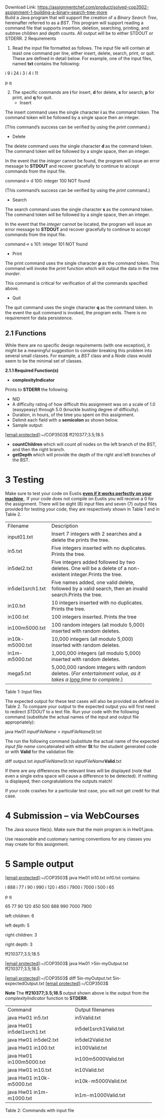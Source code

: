 Download Link: https://assignmentchef.com/product/solved-cop3502-assignment-1-building-a-binary-search-tree-more
<br>
Build a Java program that will support the creation of a <em>Binary Search Tree</em>, hereinafter referred to as a <em>BST</em>. This program will support reading a command file that supports insertion, deletion, searching, printing, and subtree children and depth counts. All output will be to either STDOUT or STDERR. 2             Requirements

<ol>

 <li>Read the input file formatted as follows. The input file will contain at least one command per line, either insert, delete, search, print, or quit. These are defined in detail below. For example, one of the input files, named <strong>txt </strong>contains the following:</li>

</ol>

i 9 i 24 i 3 i 4 i 11

p q

<ol start="2">

 <li>The specific commands are <strong>i </strong>for insert, <strong>d </strong>for delete, <strong>s </strong>for search, <strong>p </strong>for print, and <strong>q </strong>for quit.

  <ul>

   <li>Insert</li>

  </ul></li>

</ol>

The insert command uses the single character <strong>i </strong>as the command token. The command token will be followed by a single space then an integer.

(This command’s success can be verified by using the <em>print </em>command.)

<ul>

 <li>Delete</li>

</ul>

The delete command uses the single character <strong>d </strong>as the command token. The command token will be followed by a single space, then an integer.

In the event that the <em>integer </em>cannot be found, the program will issue an error message to <strong>STDOUT </strong>and recover gracefully to continue to accept commands from the input file.

command-&gt; d 100: integer 100 NOT found

(This command’s success can be verified by using the <em>print </em>command.)

<ul>

 <li>Search</li>

</ul>

The search command uses the single character <strong>s </strong>as the command token. The command token will be followed by a single space, then an integer.

In the event that the <em>integer </em>cannot be located, the program will issue an error message to <strong>STDOUT </strong>and recover gracefully to continue to accept commands from the input file.

command-&gt; s 101: integer 101 NOT found

<ul>

 <li>Print</li>

</ul>

The print command uses the single character <strong>p </strong>as the command token. This command will invoke the <em>print </em>function which will output the data in the tree <em>inorder</em>.

This command is critical for verification of all the commands specified above.

<ul>

 <li>Quit</li>

</ul>

The quit command uses the single character <strong>q </strong>as the command token. In the event the quit command is invoked, the program exits. There is no requirement for data persistence.

<h2>2.1           Functions</h2>

While there are no specific design requirements (with one exception), it might be a meaningful suggestion to consider breaking this problem into several small classes. For example, a <em>BST </em>class and a <em>Node </em>class would seem to be the minimal set of classes.

<strong>2.1.1       Required Function(s)</strong>

<ul>

 <li><strong>complexityIndicator</strong></li>

</ul>

Prints to <strong>STDERR </strong>the following:

<ul>

 <li>NID</li>

 <li>A difficulty rating of how difficult this assignment was on a scale of 1.0 (easypeasy) through 5.0 (knuckle busting degree of difficulty).</li>

 <li>Duration, in hours, of the time you spent on this assignment.</li>

 <li>Delimit each field with a <strong>semicolon </strong>as shown below.</li>

 <li>Sample output:</li>

</ul>

<a href="/cdn-cgi/l/email-protection" class="__cf_email__" data-cfemail="82e4e4b0b3b2b1b5b5c2e7f7f1f6ebf1">[email protected]</a>:~/COP3503$ ff210377;3.5;18.5

<ul>

 <li><strong>countChildren </strong>which will count <em>all </em>nodes on the left branch of the BST, and then the right branch.</li>

 <li><strong>getDepth </strong>which will provide the depth of the right and left branches of the BST.</li>

</ul>

<h1>3             Testing</h1>

Make sure to test your code on Eustis <strong><u>even if it works perfectly on your machine </u></strong>. If your code does not compile on Eustis you will receive a 0 for the assignment. There will be eight (8) input files and seven (7) output files provided for testing your code, they are respectively shown in Table 1 and in Table 2.

<table width="445">

 <tbody>

  <tr>

   <td width="127">Filename</td>

   <td width="318">Description</td>

  </tr>

  <tr>

   <td width="127">input01.txt</td>

   <td width="318">Insert 7 integers with 2 searches and a delete the prints the tree.</td>

  </tr>

  <tr>

   <td width="127">in5.txt</td>

   <td width="318">Five integers inserted with no duplicates. Prints the tree.</td>

  </tr>

  <tr>

   <td width="127">in5del2.txt</td>

   <td width="318">Five integers added followed by two deletes. One will be a delete of a non-existent integer.Prints the tree.</td>

  </tr>

  <tr>

   <td width="127">in5del1srch1.txt</td>

   <td width="318">Five names added, one valid delete, followed by a valid search, then an invalid search.Prints the tree.</td>

  </tr>

  <tr>

   <td width="127">in10.txt</td>

   <td width="318">10 integers inserted with no duplicates. Prints the tree.</td>

  </tr>

  <tr>

   <td width="127">in100.txt</td>

   <td width="318">100 integers inserted. Prints the tree</td>

  </tr>

  <tr>

   <td width="127">in100m5000.txt</td>

   <td width="318">100 random integers (all modulo 5,000) inserted with random deletes.</td>

  </tr>

  <tr>

   <td width="127">in10k-m5000.txt</td>

   <td width="318">10,000 integers (all modulo 5,000) inserted with random deletes.</td>

  </tr>

  <tr>

   <td width="127">in1m-m5000.txt</td>

   <td width="318">1,000,000 integers (all modulo 5,000) inserted with random deletes.</td>

  </tr>

  <tr>

   <td width="127">mega5.txt</td>

   <td width="318">5,000,000 random integers with random deletes. (<em>For entertainment value, as it takes a <u>long </u>time to complete</em>.)</td>

  </tr>

 </tbody>

</table>

Table 1: Input files

The expected output for these test cases will also be provided as defined in Table 2. To compare your output to the expected output you will first need to redirect <em>STDOUT </em>to a text file. Run your code with the following command (substitute the actual names of the input and output file appropriately):

java Hw01 <em>inputFileName </em>&gt; <em>inputFileName</em>St.txt

The run the following command (substitute the actual name of the expected <em>input file name </em>concatenated with either <strong>St </strong>for the student generated code or with <strong>Valid </strong>for the validation file:

diff output.txt <em>inputFileName</em>St.txt <em>inputFileName</em><strong>Valid</strong>.txt

If there are any differences the relevant lines will be displayed (note that even a single extra space will cause a difference to be detected). If nothing is displayed, then congratulations the outputs match!

If your code crashes for a particular test case, you will not get credit for that case.

<h1>4             Submission – via WebCourses</h1>

The Java source file(s). Make sure that the <em>main </em>program is in Hw01.java.

Use reasonable and customary naming conventions for any classes you may create for this assignment.

<h1>5                  Sample output</h1>

<a href="/cdn-cgi/l/email-protection" class="__cf_email__" data-cfemail="bcdada8e8d8c8f8b8bfcd9c9cfc8d5cf">[email protected]</a>:~/COP3503$ java Hw01 in10.txt in10.txt contains:

i 888 i 77 i 90 i 990 i 120 i 450 i 7900 i 7000 i 500 i 65

p q

65 77 90 120 450 500 888 990 7000 7900

left children:                                  6

left depth:                                       5

right children:                                3

right depth:                                    3

ff210377;3.5;18.5

<a href="/cdn-cgi/l/email-protection" class="__cf_email__" data-cfemail="1c7a7a2e2d2c2f2b2b5c79696f68756f">[email protected]</a>:~/COP3503$ java Hw01 &gt;5in-myOutput.txt ff210377;3.5;18.5

<a href="/cdn-cgi/l/email-protection" class="__cf_email__" data-cfemail="23454511121310141463465650574a50">[email protected]</a>:~/COP3503$ diff 5in-myOutput.txt 5in-expectedOutput.txt <a href="/cdn-cgi/l/email-protection" class="__cf_email__" data-cfemail="3e53570f0f0d0d0a0b7e5b4b4d4a574d">[email protected]</a>:~/COP3503$

<strong>Note </strong>The <strong>ff210377;3.5;18.5 </strong>output shown above is the output from the <em>complexityIndicator </em>function to <strong>STDERR</strong>.

<table width="446">

 <tbody>

  <tr>

   <td width="203">Command</td>

   <td width="243">Output filenames</td>

  </tr>

  <tr>

   <td width="203">java Hw01 in5.txt</td>

   <td width="243">in5Valid.txt</td>

  </tr>

  <tr>

   <td width="203">java Hw01 in5del1srch1.txt</td>

   <td width="243">in5del1srch1Valid.txt</td>

  </tr>

  <tr>

   <td width="203">java Hw01 in5del2.txt</td>

   <td width="243">in5del2Valid.txt</td>

  </tr>

  <tr>

   <td width="203">java Hw01 in100.txt</td>

   <td width="243">in100Valid.txt</td>

  </tr>

  <tr>

   <td width="203">java Hw01 in100m5000.txt</td>

   <td width="243">in100m5000Valid.txt</td>

  </tr>

  <tr>

   <td width="203">java Hw01 in10.txt</td>

   <td width="243">in10Valid.txt</td>

  </tr>

  <tr>

   <td width="203">java Hw01 in10k-m5000.txt</td>

   <td width="243">in10k-m5000Valid.txt</td>

  </tr>

  <tr>

   <td width="203">java Hw01 in1m-m1000.txt</td>

   <td width="243">in1m-m1000Valid.txt</td>

  </tr>

 </tbody>

</table>

Table 2: Commands with input file
